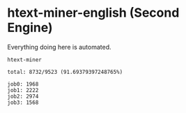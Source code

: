 # htext-miner-english (Second Engine)

Everything doing here is automated.

```
htext-miner

total: 8732/9523 (91.69379397248765%)

job0: 1968
job1: 2222
job2: 2974
job3: 1568
```